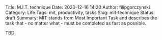 Title: M.I.T. technique
Date: 2020-12-16 14:20
Author: filipgorczynski
Category: Life
Tags: mit, productivity, tasks
Slug: mit-technique
Status: draft
Summary: MIT stands from Most Important Task and describes the task that - no matter what - must be completed as fast as possible.

TBD
